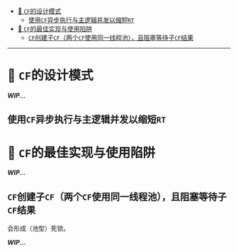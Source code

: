 <!-- START doctoc generated TOC please keep comment here to allow auto update -->
<!-- DON'T EDIT THIS SECTION, INSTEAD RE-RUN doctoc TO UPDATE -->

- [📐 `CF`的设计模式](#-cf%E7%9A%84%E8%AE%BE%E8%AE%A1%E6%A8%A1%E5%BC%8F)
  - [使用`CF`异步执行与主逻辑并发以缩短`RT`](#%E4%BD%BF%E7%94%A8cf%E5%BC%82%E6%AD%A5%E6%89%A7%E8%A1%8C%E4%B8%8E%E4%B8%BB%E9%80%BB%E8%BE%91%E5%B9%B6%E5%8F%91%E4%BB%A5%E7%BC%A9%E7%9F%ADrt)
- [🐻 `CF`的最佳实现与使用陷阱](#-cf%E7%9A%84%E6%9C%80%E4%BD%B3%E5%AE%9E%E7%8E%B0%E4%B8%8E%E4%BD%BF%E7%94%A8%E9%99%B7%E9%98%B1)
  - [`CF`创建子`CF`（两个`CF`使用同一线程池），且阻塞等待子`CF`结果](#cf%E5%88%9B%E5%BB%BA%E5%AD%90cf%E4%B8%A4%E4%B8%AAcf%E4%BD%BF%E7%94%A8%E5%90%8C%E4%B8%80%E7%BA%BF%E7%A8%8B%E6%B1%A0%E4%B8%94%E9%98%BB%E5%A1%9E%E7%AD%89%E5%BE%85%E5%AD%90cf%E7%BB%93%E6%9E%9C)

<!-- END doctoc generated TOC please keep comment here to allow auto update -->

--------------------------------------------------------------------------------

# 📐 `CF`的设计模式

**_WIP..._**

## 使用`CF`异步执行与主逻辑并发以缩短`RT`

# 🐻 `CF`的最佳实现与使用陷阱

**_WIP..._**

## `CF`创建子`CF`（两个`CF`使用同一线程池），且阻塞等待子`CF`结果

会形成（池型）死锁。

**_WIP..._**
